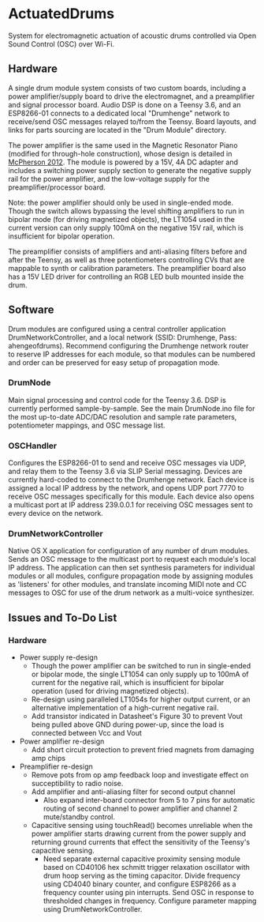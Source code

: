 # ActuatedDrums

System for electromagnetic actuation of acoustic drums controlled via Open Sound Control (OSC) over Wi-Fi.

## Hardware

A single drum module system consists of two custom boards, including a power amplifier/supply board to drive the electromagnet, and a preamplifier and signal processor board. Audio DSP is done on a Teensy 3.6, and an ESP8266-01 connects to a dedicated local "Drumhenge" network to receive/send OSC messages relayed to/from the Teensy. Board layouts, and links for parts sourcing are located in the "Drum Module" directory.

The power amplifier is the same used in the Magnetic Resonator Piano (modified for through-hole construction), whose design is detailed in [McPherson 2012](http://vhosts.eecs.umich.edu/nime2012//Proceedings/papers/117_Final_Manuscript.pdf). The module is powered by a 15V, 4A DC adapter and includes a switching power supply section to generate the negative supply rail for the power amplifier, and the low-voltage supply for the preamplifier/processor board.

Note: the power amplifier should only be used in single-ended mode. Though the switch allows bypassing the level shifting amplifiers to run in bipolar mode (for driving magnetized objects), the LT1054 used in the current version can only supply 100mA on the negative 15V rail, which is insufficient for bipolar operation. 

The preamplifier consists of amplifiers and anti-aliasing filters before and after the Teensy, as well as three potentiometers controlling CVs that are mappable to synth or calibration parameters. The preamplifier board also has a 15V LED driver for controlling an RGB LED bulb mounted inside the drum. 

## Software

Drum modules are configured using a central controller application DrumNetworkController, and a local network (SSID: Drumhenge, Pass: ahengeofdrums). Recommend configuring the Drumhenge network router to reserve IP addresses for each module, so that modules can be numbered and order can be preserved for easy setup of propagation mode. 

### DrumNode

Main signal processing and control code for the Teensy 3.6. DSP is currently performed sample-by-sample. See the main DrumNode.ino file for the most up-to-date ADC/DAC resolution and sample rate parameters, potentiometer mappings, and OSC message list. 

### OSCHandler

Configures the ESP8266-01 to send and receive OSC messages via UDP, and relay them to the Teensy 3.6 via SLIP Serial messaging. Devices are currently hard-coded to connect to the Drumhenge network. Each device is assigned a local IP address by the network, and opens UDP port 7770 to receive OSC messages specifically for this module. Each device also opens a multicast port at IP address 239.0.0.1 for receiving OSC messages sent to every device on the network.

### DrumNetworkController

Native OS X application for configuration of any number of drum modules. Sends an OSC message to the multicast port to request each module's local IP address. The application can then set synthesis parameters for individual modules or all modules, configure propagation mode by assigning modules as 'listeners' for other modules, and translate incoming MIDI note and CC messages to OSC for use of the drum network as a multi-voice synthesizer. 

## Issues and To-Do List

### Hardware
* Power supply re-design
	* Though the power amplifier can be switched to run in single-ended or bipolar mode, the single LT1054 can only supply up to 100mA of current for the negative rail, which is insufficient for bipolar operation (used for driving magnetized objects).
	* Re-design using paralleled LT1054s for higher output current, or an alternative implementation of a high-current negative rail. 
	* Add transistor indicated in Datasheet's Figure 30 to prevent Vout being pulled above GND during power-up, since the load is connected between Vcc and Vout
* Power amplifier re-design
	* Add short circuit protection to prevent fried magnets from damaging amp chips
* Preamplifier re-design
	* Remove pots from op amp feedback loop and investigate effect on succeptibility to radio noise.
	* Add amplifier and anti-aliasing filter for second output channel
		* Also expand inter-board connector from 5 to 7 pins for automatic routing of second channel to power amplifier and channel 2 mute/standby control. 
	* Capacitive sensing using touchRead() becomes unreliable when the power amplifier starts drawing current from the power supply and returning ground currents that effect the sensitivity of the Teensy's capacitive sensing.
		* Need separate external capacitive proximity sensing module based on CD40106 hex schmitt trigger relaxation oscillator with drum hoop serving as the timing capacitor. Divide frequency using CD4040 binary counter, and configure ESP8266 as a frequency counter using pin interrupts. Send OSC in response to thresholded changes in frequency. Configure parameter mapping using DrumNetworkController.
		

